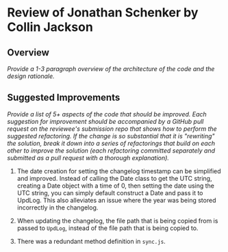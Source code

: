 # Review of Jonathan Schenker by Collin Jackson

## Overview

*Provide a 1-3 paragraph overview of the architecture of the code and the design rationale.*

## Suggested Improvements

*Provide a list of 5+ aspects of the code that should be improved. Each suggestion for improvement should be accompanied by a GitHub pull request on the reviewee's submission repo that shows how to perform the suggested refactoring. If the change is so substantial that it is "rewriting" the solution, break it down into a series of refactorings that build on each other to improve the solution (each refactoring committed separately and submitted as a pull request with a thorough explanation).*

1. The date creation for setting the changelog timestamp can be simplified and improved. Instead of calling the Date class to get the UTC string, creating a Date object with a time of 0, then setting the date using the UTC string, you can simply default construct a Date and pass it to UpdLog. This also alleviates an issue where the year was being stored incorrectly in the changelog.

2. When updating the changelog, the file path that is being copied from is passed to `UpdLog`, instead of the file path that is being copied to.

3. There was a redundant method definition in `sync.js`.
